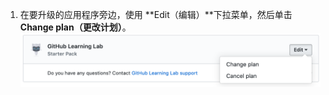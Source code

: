 1. 在要升级的应用程序旁边，使用 **Edit（编辑）**下拉菜单，然后单击 **Change plan（更改计划）**。 ![个人帐户帐单设置中“市场购买”部分的 Edit（编辑）下拉菜单](/assets/images/help/marketplace/marketplace-edit-app-billing-settings.png)
